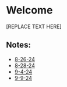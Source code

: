 # Welcome
[REPLACE TEXT HERE]

## Notes:
* [8-26-24](Notes_8-26-24.md)
* [8-28-24](Notes_8-28-24.md)
* [9-4-24](Notes_9-4-24.md)
* [9-9-24](Notes_9-9-24.md)